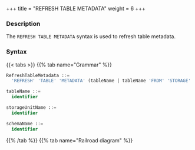 +++
title = "REFRESH TABLE METADATA"
weight = 6
+++

### Description

The `REFRESH TABLE METADATA` syntax is used to refresh table metadata.

### Syntax

{{< tabs >}}
{{% tab name="Grammar" %}}
```sql
RefreshTableMetadata ::=
  'REFRESH' 'TABLE' 'METADATA' (tableName | tableName 'FROM' 'STORAGE' 'UNIT' storageUnitName ('SCHEMA' schemaName)?)?

tableName ::=
  identifier

storageUnitName ::=
  identifier

schemaName ::=
  identifier
```
{{% /tab %}}
{{% tab name="Railroad diagram" %}}
<iframe frameborder="0" name="diagram" id="diagram" width="100%" height="100%"></iframe>
{{% /tab %}}
{{< /tabs >}}

### Supplement

- When `tableName` and `storageUnitName` is not specified, the default is to refresh all table metadata.

- refresh table metadata need to use `DATABASE`. If `DATABASE` is not used, `No database selected` will be prompted.

- If there are no tables in the schema, the schema will be deleted.


### Example

- Refresh specified table's metadata in specified schema of a specified storage unit

```sql
REFRESH TABLE METADATA t_order FROM STORAGE UNIT ds_1 SCHEMA db_schema;
```

- Refresh all tables' metadata in specified schema of a specified storage unit

```sql
REFRESH TABLE METADATA FROM STORAGE UNIT ds_1 SCHEMA db_schema;
```

- Refresh metadata for specified table in specified storage unit

```sql
REFRESH TABLE METADATA t_order FROM STORAGE UNIT ds_1;
```

- Refresh metadata for specified table

```sql
REFRESH TABLE METADATA t_order;
```
- Refresh all table metadata

```sql
REFRESH TABLE METADATA;
```

### Reserved word

`REFRESH`, `TABLE`, `METADATA`, `FROM`, `STORAGE`, `UNIT`

### Related links

- [Reserved word](/en/reference/distsql/syntax/reserved-word/)
